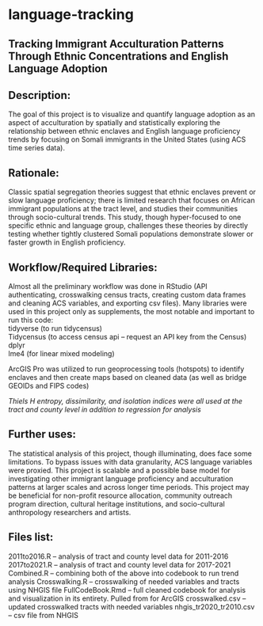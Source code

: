 # language-tracking
## Tracking Immigrant Acculturation Patterns Through Ethnic Concentrations and English Language Adoption

## Description:
The goal of this project is to visualize and quantify language adoption as an aspect of acculturation by spatially and statistically exploring the relationship between ethnic enclaves and English language proficiency trends by focusing on Somali immigrants in the United States (using ACS time series data).

## Rationale:
Classic spatial segregation theories suggest that ethnic enclaves prevent or slow language proficiency; there is limited research that focuses on African immigrant populations at the tract level, and studies their communities through socio-cultural trends. This study, though hyper-focused to one specific ethnic and language group, challenges these theories by directly testing whether tightly clustered Somali populations demonstrate slower or faster growth in English proficiency.

## Workflow/Required Libraries:
Almost all the preliminary workflow was done in RStudio (API authenticating, crosswalking census tracts, creating custom data frames and cleaning ACS variables, and exporting csv files). Many libraries were used in this project only as supplements, the most notable and important to run this code:  
  tidyverse (to run tidycensus)  
  Tidycensus (to access census api – request an API key from the Census)  
  dplyr  
  lme4 (for linear mixed modeling)  

ArcGIS Pro was utilized to run geoprocessing tools (hotspots) to identify enclaves and then create maps based on cleaned data (as well as bridge GEOIDs and FIPS codes)

_Thiels H entropy, dissimilarity, and isolation indices were all used at the tract and county level in addition to regression for analysis_

## Further uses:
The statistical analysis of this project, though illuminating, does face some limitations. To bypass issues with data granularity, ACS language variables were proxied. This project is scalable and a possible base model for investigating other immigrant language proficiency and acculturation patterns at larger scales and across longer time periods.
This project may be beneficial for non-profit resource allocation, community outreach program direction, cultural heritage institutions, and socio-cultural anthropology researchers and artists.

## Files list:
2011to2016.R – analysis of tract and county level data for 2011-2016
2017to2021.R – analysis of tract and county level data for 2017-2021
Combined.R – combining both of the above into codebook to run trend analysis
Crosswalking.R – crosswalking of needed variables and tracts using NHGIS file
FullCodeBook.Rmd – full cleaned codebook for analysis and visualization in its entirety. Pulled from for ArcGIS
crosswalked.csv – updated crosswalked tracts with needed variables
nhgis_tr2020_tr2010.csv – csv file from NHGIS
